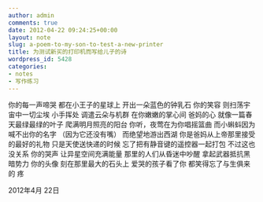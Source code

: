 ```yaml
---
author: admin
comments: true
date: 2012-04-22 09:24:25+00:00
layout: note
slug: a-poem-to-my-son-to-test-a-new-printer
title: 为测试新买的打印机而写给儿子的诗
wordpress_id: 5428
categories:
- notes
- 写作练习
---
```


你的每一声啼哭
都在小王子的星球上
开出一朵蓝色的钟乳石
你的笑容
则扫荡宇宙中一切尘埃
小手挥处
调遣云朵与机群
在你嫩嫩的掌心间
爸妈的心
就像一篇春天最绿最绿的叶子
爬满明月照亮的阳台
你听，夜莺在为你唱摇篮曲
而小蝌蚪因为喊不出你的名字
（因为它还没有嘴）
而绝望地游出西湖
你是爸妈从上帝那里接受的最好的礼物
只是天使送快递的时候
忘了把有静音键的遥控器一起打包
不过这也没关系
你的哭声
让异星空间充满能量
那里的人们从昏迷中吵醒
拿起武器抵抗黑暗势力
你的头像
刻在那里最大的石头上
爱哭的孩子看了你
都笑得忘了与生俱来的
疼


2012年4月 22日

